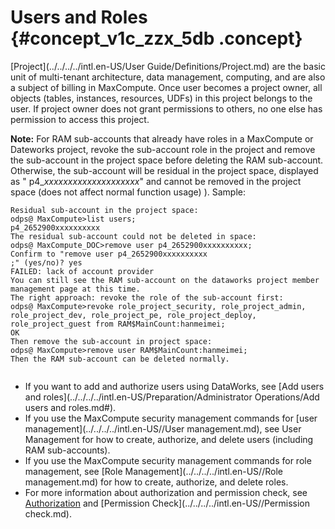 # Users and Roles {#concept_v1c_zzx_5db .concept}

[Project](../../../../intl.en-US/User Guide/Definitions/Project.md) are the basic unit of multi-tenant architecture, data management, computing, and are also a subject of billing in MaxCompute. Once user becomes a project owner, all objects \(tables, instances, resources, UDFs\) in this project belongs to the user. If project owner does not grant permissions to others, no one else has permission to access this project.

**Note:** For RAM sub-accounts that already have roles in a MaxCompute or Dateworks project, revoke the sub-account role in the project and remove the sub-account in the project space before deleting the RAM sub-account. Otherwise, the sub-account will be residual in the project space, displayed as " p4\_*xxxxxxxxxxxxxxxxxxxx*" and cannot be removed in the project space \(does not affect normal function usage\) \). Sample:

```
Residual sub-account in the project space:
odps@ MaxCompute>list users;
p4_2652900xxxxxxxxxx
The residual sub-account could not be deleted in space:
odps@ MaxCompute_DOC>remove user p4_2652900xxxxxxxxxx;
Confirm to "remove user p4_2652900xxxxxxxxxx
;" (yes/no)? yes
FAILED: lack of account provider
You can still see the RAM sub-account on the dataworks project member management page at this time.
The right approach: revoke the role of the sub-account first:
odps@ MaxCompute>revoke role_project_security, role_project_admin, role_project_dev, role_project_pe, role_project_deploy, role_project_guest from RAM$MainCount:hanmeimei;
OK
Then remove the sub-account in project space:
odps@ MaxCompute>remove user RAM$MainCount:hanmeimei;
Then the RAM sub-account can be deleted normally.
				
```

-   If you want to add and authorize users using DataWorks, see [Add users and roles](../../../../intl.en-US/Preparation/Administrator Operations/Add users and roles.md#).
-   If you use the MaxCompute security management commands for [user management](../../../../intl.en-US//User management.md), see User Management for how to create, authorize, and delete users \(including RAM sub-accounts\).
-   If you use the MaxCompute security management commands for role management, see [Role Management](../../../../intl.en-US//Role management.md) for how to create, authorize, and delete roles.
-   For more information about authorization and permission check, see [Authorization](../../../../intl.en-US//Authorization.md) and [Permission Check](../../../../intl.en-US//Permission check.md).

